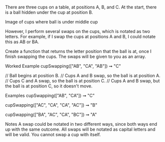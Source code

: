 There are three cups on a table, at positions A, B, and C. At the start, there is a ball hidden under the cup at position B.

Image of cups where ball is under middle cup

However, I perform several swaps on the cups, which is notated as two letters. For example, if I swap the cups at positions A and B, I could notate this as AB or BA.

Create a function that returns the letter position that the ball is at, once I finish swapping the cups. The swaps will be given to you as an array.

Worked Example
cupSwapping(["AB", "CA", "AB"]) ➞ "C"

// Ball begins at position B.
// Cups A and B swap, so the ball is at position A.
// Cups C and A swap, so the ball is at position C.
// Cups A and B swap, but the ball is at position C, so it doesn't move.

Examples
cupSwapping(["AB", "CA"]) ➞ "C"

cupSwapping(["AC", "CA", "CA", "AC"]) ➞ "B"

cupSwapping(["BA", "AC", "CA", "BC"]) ➞ "A"

Notes
A swap could be notated in two different ways, since both ways end up with the same outcome.
All swaps will be notated as capital letters and will be valid.
You cannot swap a cup with itself.